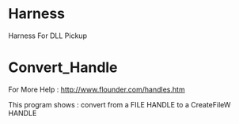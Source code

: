 # Harness
Harness For DLL Pickup

# Convert_Handle
For More Help : http://www.flounder.com/handles.htm

This program shows : convert from a FILE HANDLE  to a CreateFileW HANDLE 
